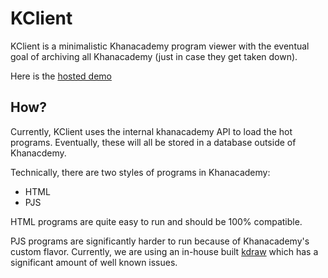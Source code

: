 # KClient

KClient is a minimalistic Khanacademy program viewer with the eventual goal of archiving all Khanacademy (just in case they get taken down).

Here is the [hosted demo](https://kclient.linolevan.com)

## How?

Currently, KClient uses the internal khanacademy API to load the hot programs. Eventually, these will all be stored in a database outside of Khanacdemy.

Technically, there are two styles of programs in Khanacademy:

- HTML
- PJS

HTML programs are quite easy to run and should be 100% compatible.

PJS programs are significantly harder to run because of Khanacademy's custom flavor. Currently, we are using an in-house built [kdraw](https://github.com/lino-levan/kdraw.js) which has a significant amount of well known issues.
